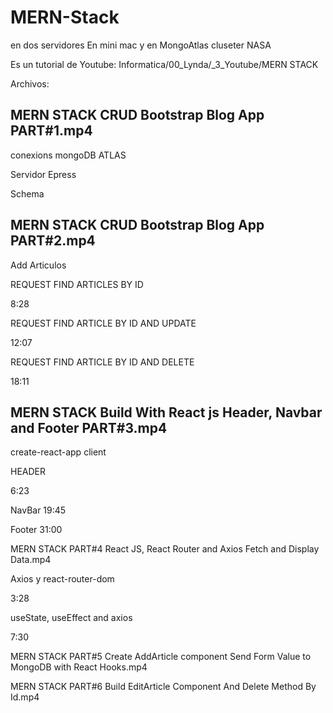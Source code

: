# MERN-Stack
en dos servidores
En mini mac y en MongoAtlas cluseter NASA

Es un tutorial de Youtube:
Informatica/00_Lynda/_3_Youtube/MERN STACK

Archivos:


## MERN STACK   CRUD Bootstrap Blog App   PART#1.mp4
conexions mongoDB ATLAS

Servidor Epress

Schema

## MERN STACK   CRUD Bootstrap Blog App   PART#2.mp4

 Add Articulos

REQUEST FIND ARTICLES BY ID

8:28

REQUEST FIND ARTICLE BY ID AND UPDATE 

12:07

REQUEST FIND ARTICLE BY ID AND DELETE

18:11

## MERN STACK   Build With React js Header, Navbar and Footer   PART#3.mp4
create-react-app client

HEADER

6:23

NavBar
19:45

Footer
31:00


MERN STACK   PART#4   React JS, React Router and Axios    Fetch and Display Data.mp4

Axios y react-router-dom

3:28

useState, useEffect and axios

7:30


MERN STACK   PART#5   Create AddArticle component   Send Form Value to MongoDB with React Hooks.mp4

MERN STACK   PART#6   Build EditArticle Component   And Delete Method By Id.mp4

